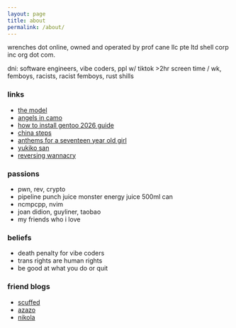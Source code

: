 ```yaml
---
layout: page
title: about
permalink: /about/
---
```


wrenches dot online, owned and operated by prof cane llc pte ltd shell corp inc org dot com. 

dni: software engineers, vibe coders, ppl w/ tiktok >2hr screen time / wk, femboys, racists, racist femboys, rust shills

### links

- [the model](https://www.youtube.com/watch?v=eT-hHc9x_2c)
- [angels in camo](https://www.youtube.com/watch?v=Egxg01Gd9Ws)
- [how to install gentoo 2026 guide](https://www.youtube.com/watch?v=OZDyH_vu5QM)
- [china steps](https://www.youtube.com/watch?v=HatWZVfxHUk)
- [anthems for a seventeen year old girl](https://www.youtube.com/watch?v=9XffxfvcLFA)
- [yukiko san](https://www.youtube.com/watch?v=i32MroZp7yE)
- [reversing wannacry](https://www.youtube.com/watch?v=Sv8yu12y5zM)

### passions
- pwn, rev, crypto
- pipeline punch juice monster energy juice 500ml can
- ncmpcpp, nvim
- joan didion, guyliner, taobao
- my friends who i love

### beliefs
- death penalty for vibe coders
- trans rights are human rights
- be good at what you do or quit

### friend blogs
- [scuffed](https://scuffed.online)
- [azazo](http://azazo.me)
- [nikola](https://ndgsghdj.github.io)
